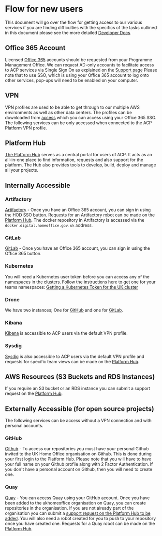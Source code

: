 # Flow for new users
This document will go over the flow for getting access to our various services if you are finding difficulties with the specifics of the tasks outlined in this document please see the more detailed [Developer Docs][developer docs link].

## Office 365 Account
Licensed [Office 365](https://portal.office.com) accounts should be requested from your Programme Management Office. We can request AD-only accounts to facilitate access to ACP services via Single Sign On as explained on the [Support page](https://github.com/UKHomeOffice/application-container-platform/blob/master/sla.md)
Please note that to use SSO, which is using your Office 365 account to log onto other services, pop-ups will need to be enabled on your computer.

## VPN
VPN profiles are used to be able to get through to our multiple AWS environments as well as other data centers. The profiles can be downloaded from [access](https://access-acp.digital.homeoffice.gov.uk) which you can access using your Office 365 SSO. The following services can be only accessed when connected to the ACP Platform VPN profile.

## Platform Hub 
[The Platform Hub](https://hub.acp.homeoffice.gov.uk) serves as a central portal for users of ACP. It acts as an all-in-one place to find information, requests and also support for the platform. The Hub also provides tools to develop, build, deploy and manage all your projects.

## Internally Accessible

### Artifactory
[Artifactory](https://artifactory.digital.homeoffice.gov.uk.) - Once you have an Office 365 account, you can sign in using the HOD SSO button. Requests for an Artifactory robot can be made on the [Platform Hub](https://hub.acp.homeoffice.gov.uk/help/support/requests/new/artifactory-bot). The docker repository in Artifactory is accessed via the `docker.digital.homeoffice.gov.uk` address.

### GitLab
[GitLab](https://gitlab.digital.homeoffice.gov.uk) - Once you have an Office 365 account, you can sign in using the Office 365 button.

### Kubernetes
You will need a Kubernetes user token before you can access any of the namespaces in the clusters. Follow the instructions here to get one for your teams namespaces: [Getting a Kubernetes Token for the UK cluster][kube user token doc]

### Drone
We have two instances; One for [GitHub](https://drone.acp.homeoffice.gov.uk) and one for [GitLab](https://drone-gitlab.acp.homeoffice.gov.uk).

### Kibana
[Kibana](https://kibana.acp.homeoffice.gov.uk) is accessible to ACP users via the default VPN profile.

### Sysdig
[Sysdig](https://sysdig.digital.homeoffice.gov.uk) is also accessible to ACP users via the default VPN profile and requests for specific team views can be made on the [Platform Hub](https://hub.acp.homeoffice.gov.uk/help/support/requests/new/sysdig-account). 

## AWS Resources (S3 Buckets and RDS Instances)
If you require an S3 bucket or an RDS instance you can submit a support request on the [Platform Hub](https://hub.acp.homeoffice.gov.uk/help/support/requests/overview).

## Externally Accessible (for open source projects)
The following services can be access without a VPN connection and with personal accounts.

### GitHub
[Github](https://github.com/UKHomeOffice) - To access our repositories you must have your personal Github invited to the UK Home Office organisation on Github. This is done during your first login to the Platform Hub. Please note that you will have to have your full name on your Github profile along with 2 Factor Authentication. If you don't have a personal account on Github, then you will need to create one.

### Quay
[Quay](https://quay.io) - You can access Quay using your GitHub account. Once you have been added to the ukhomeoffice organisation on Quay, you can create repositories in the organisation. If you are not already part of the organisation you can submit a [support request on the Platform Hub to be added][quay add to org support request]. You will also need a robot created for you to push to your repository once you have created one. Requests for a Quay robot can be made on the [Platform Hub](https://hub.acp.homeoffice.gov.uk/help/support/requests/new/quay-robot-request).

[developer docs link]: https://github.com/UKHomeOffice/application-container-platform/blob/master/developer-docs/README.md
[quay add to org support request]: https://hub.acp.homeoffice.gov.uk/help/support/requests/new/quay-add-to-org
[kube user token doc]: https://github.com/UKHomeOffice/application-container-platform/blob/master/how-to-docs/kubernetes-user-token.md
